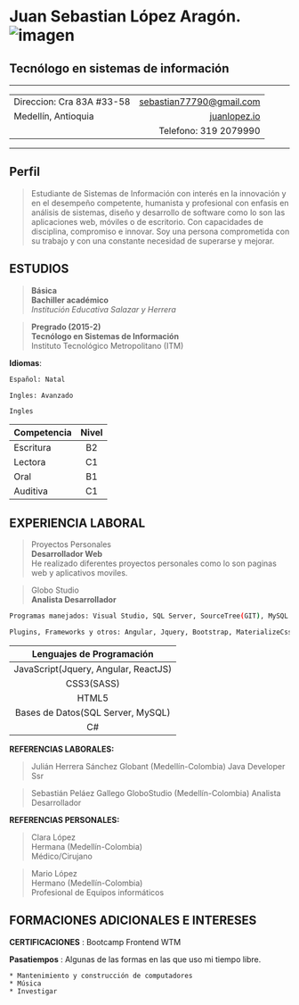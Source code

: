 Juan Sebastian López Aragón.   ![imagen](http://placeimg.com/320/200/people)
============
## Tecnólogo en sistemas de información
-------------------   		 	    ----------------------------
|  |  |
| :------ | ------: |
| Direccion: Cra 83A #33-58 | sebastian77790@gmail.com |
| Medellín, Antioquia | [juanlopez.io](https://juanlopez.io) |
|  | Telefono: 319 2079990 |
-------------------     		    ----------------------------


Perfil
---------

>Estudiante de Sistemas de Información con interés en la innovación y en el desempeño competente, humanista y profesional con enfasis en análisis de sistemas, diseño y desarrollo de software como lo son las aplicaciones web, móviles o de escritorio. Con capacidades de disciplina, compromiso e innovar.
Soy una persona comprometida con su trabajo y con una constante necesidad de superarse y mejorar.

ESTUDIOS
---------
> **Básica**  
   **Bachiller académico**  
    *Institución Educativa Salazar y Herrera*  

> **Pregrado (2015-2)**  
   **Tecnólogo en Sistemas de Información**  
   Instituto Tecnológico Metropolitano (ITM)  

**Idiomas**:                     
```sh
Español: Natal
```
```sh
Ingles: Avanzado
```

`Ingles`  

| Competencia | Nivel |
| :------ | :------: |
| Escritura | B2 |
| Lectora | C1 |
| Oral | B1 |
| Auditiva | C1 |

EXPERIENCIA LABORAL
----------
> Proyectos Personales  
  **Desarrollador Web**  
	He realizado diferentes proyectos personales como lo son paginas web y	aplicativos moviles.  

> Globo Studio  
  **Analista Desarrollador**  

```sh			
Programas manejados: Visual Studio, SQL Server, SourceTree(GIT), MySQL WorkBench, IntelliJ IDEA, Atom.IO ...
```

```sh
Plugins, Frameworks y otros: Angular, Jquery, Bootstrap, MaterializeCss, Foundation, SASS,  JSON, entre otros.
```      

| Lenguajes de Programación |
| :------: |
| JavaScript(Jquery, Angular, ReactJS) |
| CSS3(SASS) |
| HTML5 |
| Bases de Datos(SQL Server, MySQL) |
| C# |

**REFERENCIAS LABORALES:**

>Julián Herrera Sánchez
Globant (Medellín-Colombia)
Java Developer Ssr 


>Sebastián Peláez Gallego
GloboStudio (Medellín-Colombia)
Analista Desarrollador


**REFERENCIAS PERSONALES:**

>Clara López  
Hermana (Medellín-Colombia)  
Médico/Cirujano  

>Mario López  
Hermano (Medellín-Colombia)  
Profesional de Equipos informáticos   



FORMACIONES ADICIONALES E INTERESES
--------------------

**CERTIFICACIONES**
:   Bootcamp Frontend WTM

**Pasatiempos**
:   Algunas de las formas en las que uso mi tiempo libre.

    * Mantenimiento y construcción de computadores
    * Música 
    * Investigar